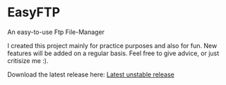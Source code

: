 # EasyFTP
An easy-to-use Ftp File-Manager

I created this project mainly for practice purposes and also for fun. New features will be added on a regular basis. Feel free to give advice, or just critisize me :).

Download the latest release here: [Latest unstable release](https://github.com/sirkarpfen/EasyFTP/releases/tag/0.1.0)
